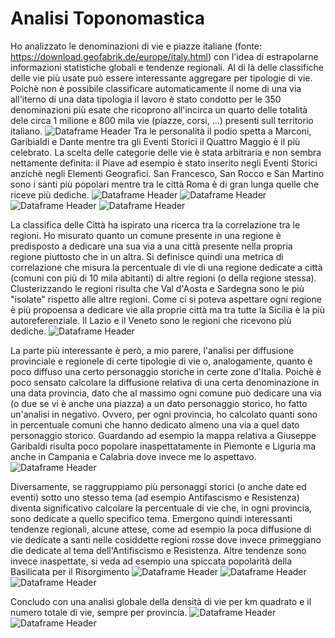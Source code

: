 # Analisi Toponomastica
Ho analizzato le denominazioni di vie e piazze italiane (fonte: https://download.geofabrik.de/europe/italy.html) con l'idea di estrapolarne informazioni statistiche globali e tendenze regionali.
Al di là delle classifiche delle vie più usate può essere interessante aggregare per tipologie di vie. Poichè non è possibile classificare automaticamente il nome di una via all'iterno di una data tipologia il lavoro è stato condotto per le 350 denominazioni più esate che ricoprono all'incirca un quarto delle totalità dele circa 1 milione e 800 mila vie (piazze, corsi, ...) presenti sull territorio italiano.
![Dataframe Header](output/analisi_globale_per_tipologia_delle_denominazioni_più_diffuse.png)
Tra le personalità il podio spetta a Marconi, Garibialdi e Dante mentre tra gli Eventi Storici il Quattro Maggio è il più celebrato. La scelta delle categorie delle vie è stata arbitraria e non sembra nettamente definita: il Piave ad esempio è stato inserito negli Eventi Storici anzichè negli Elementi Geografici. San Francesco, San Rocco e San Martino sono i santi più popolari mentre tra le città Roma è di gran lunga quelle che riceve più dediche. 
![Dataframe Header](output/personalità.png)
![Dataframe Header](output/eventi_storici.png)
![Dataframe Header](output/santi.png)
![Dataframe Header](output/città.png)

La classifica delle Città ha ispirato una ricerca tra la correlazione tra le regioni. Ho misurato quanto un comune presente in una regione è predisposto a dedicare una sua via a una città presente nella propria regione piuttosto che in un altra. Si definisce quindi una metrica di correlazione che misura la percentuale di vie di una regione dedicate a città (comuni con più di 10 mila abitanti) di altre regioni (o della regione stessa).
Clusterizzando le regioni risulta che Val d'Aosta e Sardegna sono le più "isolate" rispetto alle altre regioni. Come ci si poteva aspettare ogni regione è più propoensa a dedicare vie alla proprie città ma tra tutte la Sicilia è la più autoreferenziale. Il Lazio e il Veneto sono le regioni che ricevono più dediche.
![Dataframe Header](output/correlazione_regioni.png)

La parte più interessante è però, a mio parere, l'analisi per diffusione provinciale e regionele di certe tipologie di vie o, analogamente, quanto è poco diffuso una certo personaggio storiche in certe zone d'Italia. Poichè è poco sensato calcolare la diffusione relativa di una certa denominazione in una data provincia, dato che al massimo ogni comune può dedicare una via (o due se vi è anche una piazza) a un dato personaggio storico, ho fatto un'analisi in negativo. Ovvero, per ogni provincia, ho calcolato quanti sono in percentuale comuni che hanno dedicato almeno una via a quel dato personaggio storico.
Guardando ad esempio la mappa relativa a Giuseppe Garibaldi risulta poco popolare inaspettatamente in Piemonte e Liguria ma anche in Campania e Calabria dove invece me lo aspettavo.
![Dataframe Header](output/negativo_province_GiuseppeGaribaldi.png)

Diversamente, se raggruppiamo più personaggi storici (o anche date ed eventi) sotto uno stesso tema (ad esempio Antifascismo e Resistenza) diventa significativo calcolare la percentuale di vie che, in ogni provincia, sono dedicate a quello specifico tema. Emergono quindi interessanti tendenze regionali, alcune attese, come ad esempio la poca diffusione di vie dedicate a santi nelle cosiddette regioni rosse dove invece primeggiano die dedicate al tema dell'Antifiscismo e Resistenza. Altre tendenze sono invece inaspettate, si veda ad esempio una spiccata popolarità della Basilicata per il Risorgimento
![Dataframe Header](output/province_santi.png)
![Dataframe Header](output/province_risorgimento.png)
![Dataframe Header](output/province_resistenza.png)

Concludo con una analisi globale della densità di vie per km quadrato e il numero totale di vie, sempre per provincia.
![Dataframe Header](output/province_vie_km2.png)
![Dataframe Header](output/province_vie_totali.png)
